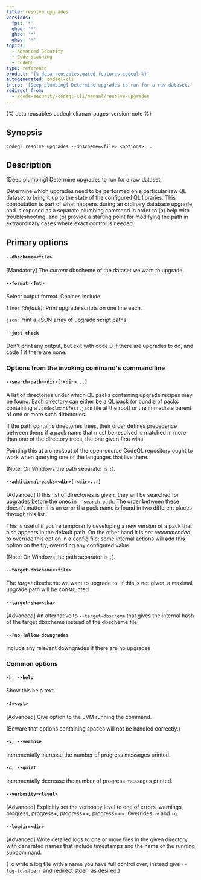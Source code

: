 ```yaml
---
title: resolve upgrades
versions:
  fpt: '*'
  ghae: '*'
  ghec: '*'
  ghes: '*'
topics:
  - Advanced Security
  - Code scanning
  - CodeQL
type: reference
product: '{% data reusables.gated-features.codeql %}'
autogenerated: codeql-cli
intro: '[Deep plumbing] Determine upgrades to run for a raw dataset.'
redirect_from:
  - /code-security/codeql-cli/manual/resolve-upgrades
---
```



<!-- Content after this section is automatically generated -->

{% data reusables.codeql-cli.man-pages-version-note %}

## Synopsis

```shell copy
codeql resolve upgrades --dbscheme=<file> <options>...
```

## Description

\[Deep plumbing] Determine upgrades to run for a raw dataset.

Determine which upgrades need to be performed on a particular raw QL
dataset to bring it up to the state of the configured QL libraries. This
computation is part of what happens during an ordinary database upgrade,
and is exposed as a separate plumbing command in order to (a) help with
troubleshooting, and (b) provide a starting point for modifying the path
in extraordinary cases where exact control is needed.

## Primary options

#### `--dbscheme=<file>`

\[Mandatory] The _current_ dbscheme of the dataset we want to upgrade.

#### `--format=<fmt>`

Select output format. Choices include:

`lines` _(default)_: Print upgrade scripts on one line each.

`json`: Print a JSON array of upgrade script paths.

#### `--just-check`

Don't print any output, but exit with code 0 if there are upgrades to
do, and code 1 if there are none.

### Options from the invoking command's command line

#### `--search-path=<dir>[:<dir>...]`

A list of directories under which QL packs containing upgrade recipes
may be found. Each directory can either be a QL pack (or bundle of packs
containing a `.codeqlmanifest.json` file at the root) or the immediate
parent of one or more such directories.

If the path contains directories trees, their order defines precedence
between them: if a pack name that must be resolved is matched in more
than one of the directory trees, the one given first wins.

Pointing this at a checkout of the open-source CodeQL repository ought
to work when querying one of the languages that live there.

(Note: On Windows the path separator is `;`).

#### `--additional-packs=<dir>[:<dir>...]`

\[Advanced] If this list of directories is given, they will be searched
for upgrades before the ones in `--search-path`. The order between these
doesn't matter; it is an error if a pack name is found in two different
places through this list.

This is useful if you're temporarily developing a new version of a pack
that also appears in the default path. On the other hand it is *not
recommended* to override this option in a config file; some internal
actions will add this option on the fly, overriding any configured
value.

(Note: On Windows the path separator is `;`).

#### `--target-dbscheme=<file>`

The _target_ dbscheme we want to upgrade to. If this is not given, a
maximal upgrade path will be constructed

#### `--target-sha=<sha>`

\[Advanced] An alternative to `--target-dbscheme` that gives the
internal hash of the target dbscheme instead of the dbscheme file.

#### `--[no-]allow-downgrades`

Include any relevant downgrades if there are no upgrades

### Common options

#### `-h, --help`

Show this help text.

#### `-J=<opt>`

\[Advanced] Give option to the JVM running the command.

(Beware that options containing spaces will not be handled correctly.)

#### `-v, --verbose`

Incrementally increase the number of progress messages printed.

#### `-q, --quiet`

Incrementally decrease the number of progress messages printed.

#### `--verbosity=<level>`

\[Advanced] Explicitly set the verbosity level to one of errors,
warnings, progress, progress+, progress++, progress+++. Overrides `-v`
and `-q`.

#### `--logdir=<dir>`

\[Advanced] Write detailed logs to one or more files in the given
directory, with generated names that include timestamps and the name of
the running subcommand.

(To write a log file with a name you have full control over, instead
give `--log-to-stderr` and redirect stderr as desired.)
